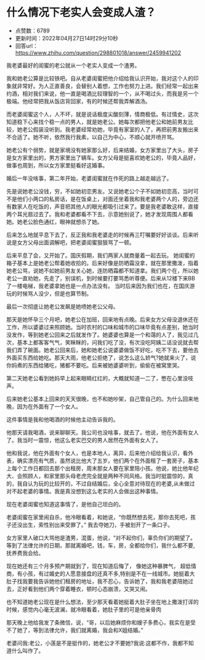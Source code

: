 # 什么情况下老实人会变成人渣？
- 点赞数：6789
- 更新时间：2022年04月27日14时29分10秒
- 回答url：https://www.zhihu.com/question/298801018/answer/2459941202
<body>
 <p data-pid="g0YSi8m9">我老婆最好的闺蜜的老公就从一个老实人变成一个渣男。<br></p>
 <p data-pid="N-VrqVeK">我和她老公算是比较铁吧。自从老婆闺蜜把他介绍给我认识开始，我对这个人的印象就非常好。为人正直善良，会替别人着想，工作也努力上进。我们经常一起出来约酒，相对我们来说，他一直是喝酒比较理智的一个，从不喝过头，而我是另一个极端。他经常把我从饭店背回家，有的时候还帮我弄解酒汤。</p>
 <p data-pid="wf2WHtq-">而老婆闺蜜这个人，人不坏，就是说话极度尖酸刻薄，情商极低。有过情史，这次知道稳下心来找个稳一点的男人，就是她老公。她每次都把他老公和她前男友比较，她老公假装没听到。我老婆经常劝她，毕竟有家室的人了，再把前男友搬出来不合适了。她不听，依然我行我素，以自己为中心，不顺心就开喷开骂。</p>
 <p data-pid="VN8FqWpj">她老公有个弱势，就是家境没有她家那么好，后来结婚，女方家里出了大头，房子是女方家里出的，男方家里出了辆车。女方父母是挺喜欢她老公的，毕竟人品好，做事也周到，所以女方家里挺看好这婚事。</p>
 <p data-pid="jjFdDYAZ">婚后一年没啥事，第二年开始，老婆闺蜜就在作死的路上越走越远了。</p>
 <p data-pid="JQoDaUTq">先是说她老公没钱，穷，不如她初恋男友。又说她老公个子不如她初恋高，当时可不是他们小两口的私房话，是在饭桌上，对面还坐着我和我老婆两个人的，旁边还有数家人在吃饭的，声音把其他人的眼光都吸引过来了。要是我老婆敢这样，直接两个耳光扇过去了。我和老婆都看不下去，示意她别说了，她才发现周围人都看她。她老公脸色通红，眼神就想杀了她。</p>
 <p data-pid="ORPcnI0b">后来怎么地就平息下去了，反正我和我老婆走的时候再三叮嘱要好好谈谈。后来听说是女方父母出面调解吧，把老婆闺蜜狠狠骂了一顿。</p>
 <p data-pid="9LAtb3uo">后来平息了会，又开始了。国庆假期，我们两家人就商量着一起去玩。 她闺蜜的箱子基本上是她老公帮着她收拾的。后来好像是防晒霜没拿，就在那里撒泼，指着她老公骂，说她不如她前男友关心她，连防晒霜都不知道拿。我们两个在，所以她老公一直劝她，先走了，别误机，到时候要打要骂悉听尊便。后来从12楼下来BB了一楼电梯，我老婆拿她也是一点办法没有。 当时后来因为我们也在，在国庆游玩的时候骂人没少，但是也算节制。</p>
 <p data-pid="fb1quNFc">最后一次彻底让她老公发飙是她喷她老公父母。</p>
 <p data-pid="IdOEuiea">那天是她怀孕三个月吧，她老公在加班，回来地有点晚。后来女方父母没退休还在工作，所以婆婆过来照顾她。当时农村的口味和城市的口味毕竟有点差别，她当时没发作，等到她老公回来之后就发作了。她婆婆也算是一个和蔼的人了，我见过几次，基本上都客客气气，笑眯眯的，问我们吃了没，有次没吃阿姨二话没说就去帮我们弄了碗面。她老公回来后，她和她老公说婆婆做饭不好吃，吃不下去，要他去外面买东西给她吃。那天大雨，他老公拒绝了，说怎么这么娇气?她就来火了，说你妈煮的东西给猪吃，猪都不要吃。后来被她婆婆听到，偷偷在被窝里哭。</p>
 <p data-pid="xCh29kf3">第二天她老公看到她妈早上起来眼睛红红的，大概就知道一二了，憋在心里没吱声。</p>
 <p data-pid="23dgMic4">后来她老公基本上回来的天天很晚，也不和她吵架，自己管自己的。为什么回来地晚，因为在外面有了一个女人。</p>
 <p data-pid="DBzFBfuu">这件事情是我和他喝酒的时候他主动告诉我的。</p>
 <p data-pid="6E3R2QsU">他那天请我喝酒，说来聊聊天。我公司也没啥事，就去了。他说，他在外面有女人了。我当时一震惊，他这么老实巴交的男人居然在外面有女人了。</p>
 <p data-pid="HJ8uE850">他和我说，他在外面有个女人，也是本地人，离异，后来他介绍给我认识，看外表，确实漂亮有气质，虽然说比他大了五岁。他们两个在外面租了一套房子，基本上每个工作日都回去那个出租房，周末那女人要在家里陪小孩。他说，她比他年纪大、会照顾人，和家里那头母老虎完全就是两种不同风格。我当时挺震惊的，真的，我自认为玩的比较开的，不过自结婚后，全心全意对待现在的老婆,从未做过对不起老婆的事情。我是真没想到这么老实的人会做出这种事情。</p>
 <p data-pid="w5PT6QM2">现在老婆闺蜜也知道这事情了，是他自己坦白的。</p>
 <p data-pid="2gLHRIyn">老婆闺蜜在家里闹自杀，他冷眼看着，和她说，“你既然想去死，那你去死吧，孩子还没出生，索性别出来受罪了。” 我去夺她刀，手被划开了一条口子。</p>
 <p data-pid="H4WD23PU">女方家里人破口大骂他是渣男，混蛋，他说，“对不起你们，辜负你们的期望了。等到了法律允许的日期，那就离婚吧，钱，车，房，全都给你们，我什么都不要,抚养费我会给。</p>
 <p data-pid="cLqQn4Lm">现在她还有三个月多预产期就到了，现在知道后悔了， 像她这种暴脾气， 超低情商，有小孩，有过婚史的人愿意接盘的还真不多,特别是不在一线城市。她挺着大肚子找我要我告诉她他们租房的地址，我不忍心，告诉她了，我和我老婆陪她过去，正好看到他们两个穿着睡衣，顿时心态崩溃，又哭又闹。</p>
 <p data-pid="G9LNUYEV">也不知道她老公现在是什么想法，至少那天看着她挺着大肚子坐在地上撒泼打诨的时候，感觉内心毫无波澜，就冷眼看着，她肚子里的可是他亲骨肉</p>
 <p data-pid="TLXkPBsJ">那天晚上他给我发了条微信，说，“哥，以后她麻烦你和嫂子多费心，我实在是受不了她了，等到法律允许，我们就离婚，我会和X姐结婚。”</p>
 <p data-pid="f8Ka6Bze">老婆问我:老公，小莲是不是挺作的，她老公才不要她?我说:这都不作，我都不知道什么叫作了。</p>
</body>